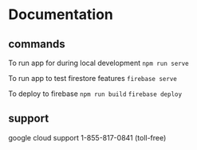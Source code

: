# Documentation

## commands
To run app for during local development
`npm run serve`

To run app to test firestore features
`firebase serve`

To deploy to firebase 
`npm run build`
`firebase deploy`

## support
google cloud support 1-855-817-0841 (toll-free)


